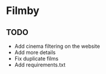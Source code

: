 # Filmby
## TODO
- Add cinema filtering on the website
- Add more details
- Fix duplicate films
- Add requirements.txt
